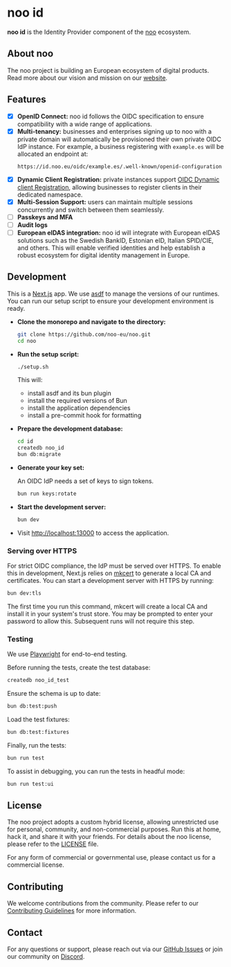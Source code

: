 # noo id

**noo id** is the Identity Provider component of the [noo](https://noo.eu) ecosystem.

## About noo

The noo project is building an European ecosystem of digital products. Read more about our vision and mission on our [website](https://noo.eu).

## Features

- [x] **OpenID Connect:** noo id follows the OIDC specification to ensure compatibility with a wide range of applications.
- [x] **Multi-tenancy:** businesses and enterprises signing up to noo with a private domain will automatically be provisioned their own private OIDC IdP instance. For example, a business registering with `example.es` will be allocated an endpoint at:
  ```
  https://id.noo.eu/oidc/example.es/.well-known/openid-configuration
  ```
- [x] **Dynamic Client Registration:** private instances support [OIDC Dynamic client Registration](https://openid.net/specs/openid-connect-registration-1_0.html), allowing businesses to register clients in their dedicated namespace.
- [x] **Multi-Session Support:** users can maintain multiple sessions concurrently and switch between them seamlessly.
- [ ] **Passkeys and MFA**
- [ ] **Audit logs**
- [ ] **European eIDAS integration:** noo id will integrate with European eIDAS solutions such as the Swedish BankID, Estonian eID, Italian SPID/CIE, and others. This will enable verified identities and help establish a robust ecosystem for digital identity management in Europe.

## Development

This is a [Next.js](https://nextjs.org/) app. We use [asdf](https://asdf-vm.com/) to manage the versions of our runtimes. You can run our setup script to ensure your development environment is ready.

- **Clone the monorepo and navigate to the directory:**

  ```bash
  git clone https://github.com/noo-eu/noo.git
  cd noo
  ```

- **Run the setup script:**

  ```bash
  ./setup.sh
  ```

  This will:

  - install asdf and its bun plugin
  - install the required versions of Bun
  - install the application dependencies
  - install a pre-commit hook for formatting

- **Prepare the development database:**

  ```bash
  cd id
  createdb noo_id
  bun db:migrate
  ```

- **Generate your key set:**

  An OIDC IdP needs a set of keys to sign tokens.

  ```bash
  bun run keys:rotate
  ```

- **Start the development server:**

  ```bash
  bun dev
  ```

- Visit [http://localhost:13000](http://localhost:13000) to access the application.

### Serving over HTTPS

For strict OIDC compliance, the IdP must be served over HTTPS. To enable this in development, Next.js relies on [mkcert](https://github.com/FiloSottile/mkcert) to generate a local CA and certificates. You can start a development server with HTTPS by running:

```bash
bun dev:tls
```

The first time you run this command, mkcert will create a local CA and install it in your system's trust store. You may be prompted to enter your password to allow this. Subsequent runs will not require this step.

### Testing

We use [Playwright](https://playwright.dev/) for end-to-end testing.

Before running the tests, create the test database:

```bash
createdb noo_id_test
```

Ensure the schema is up to date:

```bash
bun db:test:push
```

Load the test fixtures:

```bash
bun db:test:fixtures
```

Finally, run the tests:

```bash
bun run test
```

To assist in debugging, you can run the tests in headful mode:

```bash
bun run test:ui
```

## License

The noo project adopts a custom hybrid license, allowing unrestricted use for personal, community, and non-commercial purposes. Run this at home, hack it, and share it with your friends. For details about the noo license, please refer to the [LICENSE](../LICENSE.md) file.

For any form of commercial or governmental use, please contact us for a commercial license.

## Contributing

We welcome contributions from the community. Please refer to our [Contributing Guidelines](../CONTRIBUTING.md) for more information.

## Contact

For any questions or support, please reach out via our [GitHub Issues](https://github.com/noo-eu/noo/issues) or join our community on [Discord](https://discord.gg/hZ8NYPPVP3).
